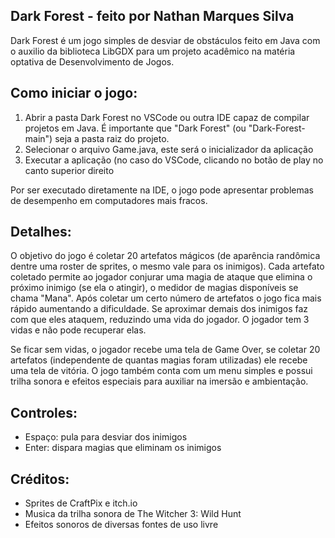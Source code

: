 ## Dark Forest - feito por Nathan Marques Silva

Dark Forest é um jogo simples de desviar de obstáculos feito em Java com o auxilio da biblioteca LibGDX para um projeto acadêmico na matéria optativa de Desenvolvimento de Jogos.

## Como iniciar o jogo:
1. Abrir a pasta Dark Forest no VSCode ou outra IDE capaz de compilar projetos em Java. É importante que "Dark Forest" (ou "Dark-Forest-main") seja a pasta raiz do projeto.
2. Selecionar o arquivo Game.java, este será o inicializador da aplicação
3. Executar a aplicação (no caso do VSCode, clicando no botão de play no canto superior direito

Por ser executado diretamente na IDE, o jogo pode apresentar problemas de desempenho em computadores mais fracos.

## Detalhes:
O objetivo do jogo é coletar 20 artefatos mágicos (de aparência randômica dentre uma roster de sprites, o mesmo vale para os inimigos). Cada artefato coletado permite ao jogador conjurar uma magia de ataque que elimina o próximo inimigo (se ela o atingir), o medidor de magias disponíveis se chama "Mana". Após coletar um certo número de artefatos o jogo fica mais rápido aumentando a dificuldade. Se aproximar demais dos inimigos faz com que eles ataquem, reduzindo uma vida do jogador. O jogador tem 3 vidas e não pode recuperar elas. 

Se ficar sem vidas, o jogador recebe uma tela de Game Over, se coletar 20 artefatos (independente de quantas magias foram utilizadas) ele recebe uma tela de vitória. O jogo também conta com um menu simples e possui trilha sonora e efeitos especiais para auxiliar na imersão e ambientação.

## Controles:
* Espaço: pula para desviar dos inimigos
* Enter: dispara magias que eliminam os inimigos


## Créditos:
* Sprites de CraftPix e itch.io
* Musica da trilha sonora de The Witcher 3: Wild Hunt
* Efeitos sonoros de diversas fontes de uso livre
